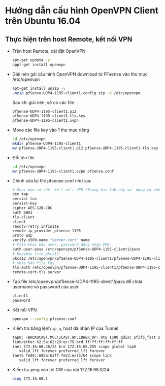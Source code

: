 # Hướng dẫn cấu hình OpenVPN Client trên Ubuntu 16.04

## Thực hiện trên host Remote, kết nối VPN
  - Trên host Remote, cài đặt OpenVPN
    ```sh
    apt-get update -y
    appt-get install openvpn
    ```

  - Giải nén gói cấu hình OpenVPN download từ PFsense vào thư mục /etc/openvpn
  	```sh
  	apt-get install unzip -y
  	unzip pfSense-UDP4-1195-client1-config.zip -d /etc/openvpn
  	```
  	Sau khi giải nén, sẽ có các file
  	```sh
  	pfSense-UDP4-1195-client1.p12 
  	pfSense-UDP4-1195-client1-tls.key 
  	pfSense-UDP4-1195-client1.ovpn
  	```

  - Move các file key vào 1 thư mục riêng
  	```sh
  	cd /etc/openvpn
  	mkdir pfSense-UDP4-1195-client1
  	mv pfSense-UDP4-1195-client1.p12 pfSense-UDP4-1195-client1-tls.key pfSense-UDP4-1195-client1
  	```

  - Đổi tên file
  	```sh
  	cd /etc/openvpn
  	mv pfSense-UDP4-1195-client1.ovpn pfsense.conf
  	```

  - Chỉnh sửa lại file pfsense.conf như sau

  	```sh
  	# Khai báo cơ chế kết nối VPN (Trong bài lab này sử dụng cơ chế tap của OpenVPN nên khai báo `dev tap`, nếu dùng tun thì khai báo `dev tun`)
  	dev tap
	persist-tun
	persist-key
	cipher AES-128-CBC
	auth SHA1
	tls-client
	client
	resolv-retry infinite
	remote ip_provider_pfsense 1195
	proto udp
	verify-x509-name "server-cert" name
	# File khai báo user, password đăng nhập VPN
	auth-user-pass /etc/openvpn/pfSense-UDP4-1195-client1/pass
	# Khaibáo file pkcs12
	pkcs12 /etc/openvpn/pfSense-UDP4-1195-client1/pfSense-UDP4-1195-client1.p12
	# Khai báo file key
	tls-auth /etc/openvpn/pfSense-UDP4-1195-client1/pfSense-UDP4-1195-client1-tls.key 1
	remote-cert-tls server
	```	

  - Tạo file /etc/openvpn/pfSense-UDP4-1195-client1/pass để chứa username và password của user
  	```sh
  	client1
	password
  	```

  - Kết nối VPN
  	```sh
  	openvpn --config pfsense.conf
  	```

  - Kiểm tra bằng lệnh `ip a`, host đã nhận IP của Tunnel
  	```sh
  	tap0: <BROADCAST,MULTICAST,UP,LOWER_UP> mtu 1500 qdisc pfifo_fast state UNKNOWN group default qlen 100
    link/ether 62:5a:62:23:ec:75 brd ff:ff:ff:ff:ff:ff
    inet 172.16.68.26/24 brd 172.16.68.255 scope global tap0
       valid_lft forever preferred_lft forever
    inet6 fe80::605a:62ff:fe23:ec75/64 scope link 
       valid_lft forever preferred_lft forever
  	```

  - Kiểm tra ping vào tới GW của dải 172.16.68.0/24
  	```sh
  	ping 172.16.68.1
  	```